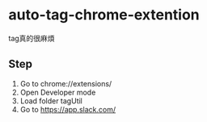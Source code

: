 # auto-tag-chrome-extention
tag真的很麻煩

## Step
1. Go to chrome://extensions/
2. Open Developer mode
3. Load folder tagUtil
4. Go to https://app.slack.com/